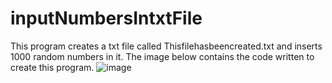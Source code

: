 # inputNumbersIntxtFile
This program creates a txt file called Thisfilehasbeencreated.txt and inserts 1000 random numbers in it. The image below contains the code written to create this program.
![image](https://user-images.githubusercontent.com/94204190/183747326-58543421-9736-48a5-af5a-af65bc69687f.png)
